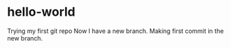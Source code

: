 # hello-world
Trying my first git repo
Now I have a new branch. Making first commit in the new branch.
